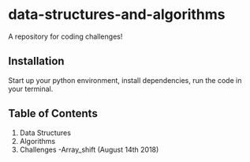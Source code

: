 # data-structures-and-algorithms

A repository for coding challenges!

## Installation
Start up your python environment, install dependencies, run the code in your terminal.

## Table of Contents
1. Data Structures
2. Algorithms
3. Challenges
    -Array_shift (August 14th 2018)
